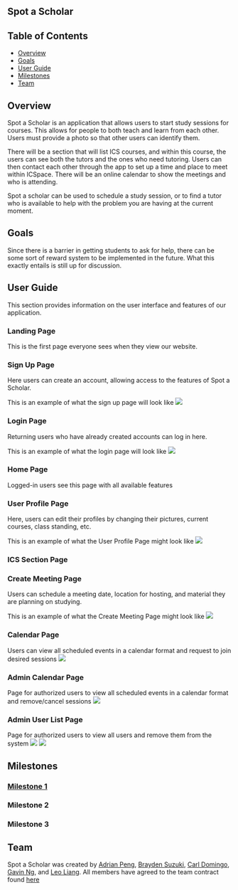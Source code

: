 ## Spot a Scholar

## Table of Contents
* [Overview](#overview)
* [Goals](#goals)
* [User Guide](#user-guide)
* [Milestones](#milestones)
* [Team](#team)

## Overview

Spot a Scholar is an application that allows users to start study sessions for courses. This allows for people to both teach and learn from each other. Users must provide a photo so that other users can identify them.

There will be a section that will list ICS courses, and within this course, the users can see both the tutors and the ones who need tutoring. Users can then contact each other through the app to set up a time and place to meet within ICSpace. There will be an online calendar to show the meetings and who is attending.

Spot a scholar can be used to schedule a study session, or to find a tutor who is available to help with the problem you are having at the current moment.

## Goals

Since there is a barrier in getting students to ask for help, there can be some sort of reward system to be implemented in the future. What this exactly entails is still up for discussion.

## User Guide

This section provides information on the user interface and features of our application.

### Landing Page
This is the first page everyone sees when they view our website.  

### Sign Up Page
Here users can create an account, allowing access to the features of Spot a Scholar.

This is an example of what the sign up page will look like
<img src="images/signup-page-mockup.png">

### Login Page
Returning users who have already created accounts can log in here.

This is an example of what the login page will look like
<img src="images/login-page-mockup.png">

### Home Page
Logged-in users see this page with all available features

### User Profile Page
Here, users can edit their profiles by changing their pictures, current courses, class standing, etc. 

This is an example of what the User Profile Page might look like
<img src="images/user-profile-mock.png">

### ICS Section Page

### Create Meeting Page
Users can schedule a meeting date, location for hosting, and material they are planning on studying.

This is an example of what the Create Meeting Page might look like
<img src="images/create-meeting-mock.png">

### Calendar Page
Users can view all scheduled events in a calendar format and request to join desired sessions
<img src="images/calendar-mockup.png">

### Admin Calendar Page 
Page for authorized users to view all scheduled events in a calendar format and remove/cancel sessions
<img src="images/calendarAdmin-mockup.png">

### Admin User List Page
Page for authorized users to view all users and remove them from the system
<img src="images/UserListAdmin-mockup.png">
<img src="images/UserProfileAdmin-mockup.png">

## Milestones

### [Milestone 1](https://github.com/orgs/spot-a-scholar/projects/1/views/1)
### Milestone 2
### Milestone 3

## Team
Spot a Scholar was created by [Adrian Peng](https://github.com/AdrianPeng02), [Brayden Suzuki](https://github.com/braydens02), [Carl Domingo](https://github.com/carld20), [Gavin Ng](https://github.com/Ng-Gavin), and [Leo Liang](https://github.com/leoliang22). All members have agreed to the team contract found [here](https://docs.google.com/document/d/1xYJmXnE_EMxqvXJQP85zjtr-adYrsPa7Yv8gQr9Bpp4/edit)
